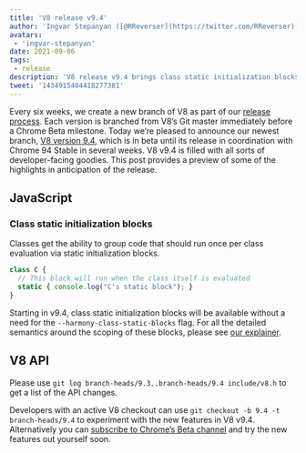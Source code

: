 ```yaml
---
title: 'V8 release v9.4'
author: 'Ingvar Stepanyan ([@RReverser](https://twitter.com/RReverser))'
avatars:
 - 'ingvar-stepanyan'
date: 2021-09-06
tags:
 - release
description: 'V8 release v9.4 brings class static initialization blocks to JavaScript.'
tweet: '1434915404418277381'
---
```

Every six weeks, we create a new branch of V8 as part of our [release process](https://v8.dev/docs/release-process). Each version is branched from V8’s Git master immediately before a Chrome Beta milestone. Today we’re pleased to announce our newest branch, [V8 version 9.4](https://chromium.googlesource.com/v8/v8.git/+log/branch-heads/9.4), which is in beta until its release in coordination with Chrome 94 Stable in several weeks. V8 v9.4 is filled with all sorts of developer-facing goodies. This post provides a preview of some of the highlights in anticipation of the release.

## JavaScript

### Class static initialization blocks

Classes get the ability to group code that should run once per class evaluation via static initialization blocks.

```javascript
class C {
  // This block will run when the class itself is evaluated
  static { console.log("C's static block"); }
}
```

Starting in v9.4, class static initialization blocks will be available without a need for the `--harmony-class-static-blocks` flag. For all the detailed semantics around the scoping of these blocks, please see [our explainer](https://v8.dev/features/class-static-initializer-blocks).

## V8 API

Please use `git log branch-heads/9.3..branch-heads/9.4 include/v8.h` to get a list of the API changes.

Developers with an active V8 checkout can use `git checkout -b 9.4 -t branch-heads/9.4` to experiment with the new features in V8 v9.4. Alternatively you can [subscribe to Chrome’s Beta channel](https://www.google.com/chrome/browser/beta.html) and try the new features out yourself soon.
